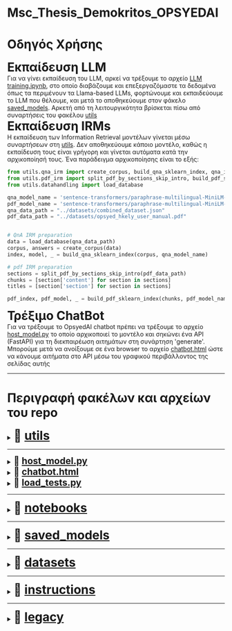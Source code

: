 # Msc_Thesis_Demokritos_OPSYEDAI
# Οδηγός Χρήσης

<summary><strong style="font-size: 2em;">Εκπαίδευση LLM</strong></summary>
Για να γίνει εκπαίδευση του LLM, αρκεί να τρέξουμε το αρχείο <a href="notebooks/LLM training.ipynb">LLM training.ipynb</a>, στο οποίο διαβάζουμε και επεξεργαζόμαστε τα δεδομένα όπως τα περιμένουν τα Llama-based LLMs, φορτώνουμε και εκπαιδεύουμε το LLM που θέλουμε, και μετά το αποθηκεύουμε στον φάκελο <a href="saved_models">saved_models</a>. Αρκετή από τη λειτουργικότητα βρίσκεται πίσω από συναρτήσεις του φακέλου <a href="utils">utils</a>



<summary><strong style="font-size: 2em;">Εκπαίδευση IRMs</strong></summary>
Η εκπαίδευση των Information Retrieval μοντέλων γίνεται μέσω συναρτήσεων στη <a href="utils">utils</a>. Δεν αποθηκεύουμε κάποιο μοντέλο, καθώς η εκπαίδευση τους είναι γρήγορη και γίνεται αυτόματα κατά την αρχικοποίησή τους. Ένα παράδειγμα αρχικοποίησης είναι το εξής:

```python
from utils.qna_irm import create_corpus, build_qna_sklearn_index, qna_irm_pipeline
from utils.pdf_irm import split_pdf_by_sections_skip_intro, build_pdf_sklearn_index, pdf_irm_pipeline
from utils.datahandling import load_database

qna_model_name = 'sentence-transformers/paraphrase-multilingual-MiniLM-L12-v2'
pdf_model_name = 'sentence-transformers/paraphrase-multilingual-MiniLM-L12-v2'
qna_data_path = "../datasets/combined_dataset.json"
pdf_data_path = "../datasets/opsyed_hkely_user_manual.pdf"


# QnA IRM preparation
data = load_database(qna_data_path)
corpus, answers = create_corpus(data)
index, model, _ = build_qna_sklearn_index(corpus, qna_model_name)

# pdf IRM preparation
sections = split_pdf_by_sections_skip_intro(pdf_data_path)
chunks = [section['content'] for section in sections]
titles = [section['section'] for section in sections]

pdf_index, pdf_model, _ = build_pdf_sklearn_index(chunks, pdf_model_name)
```



<summary><strong style="font-size: 2em;">Τρέξιμο ChatBot</strong></summary>
Για να τρέξουμε το OpsyedAI chatbot πρέπει να τρέξουμε το αρχείο <a href=host_model.py>host_model.py</a> το οποίο αρχικοποιεί το μοντέλο και σηκώνει ένα API (FastAPI) για τη διεκπαιρέωση αιτημάτων στη συνάρτηση 'generate'. Μπορούμε μετά να ανοίξουμε σε ένα browser το αρχείο <a href=chatbot.html>chatbot.html</a> ώστε να κάνουμε αιτήματα στο API μέσω του γραφικού περιβάλλοντος της σελίδας αυτής


<hr>

# Περιγραφή φακέλων και αρχείων του repo


<details>
  <summary><strong style="font-size: 2em;">📁 <a href="utils">utils</a></strong></summary>
  <div style="margin-left: 20px;">
  Ο φάκελος αυτός εμπεριέχει αρχεία με ορισμούς συναρτήσεων που χρησιμοποιούνται από τα notebooks, καθώς και κάποια λειτουργικά αρχεία όπως το host του μοντέλου και μια ιστοσελίδα που σηκώνουμε τοπικά για πειραματισμό

  <details>
    <summary><strong style="font-size: 1.5em;">📄 <a href="utils/datahandling.py">datahandling.py</a></strong></summary>
    <div style="margin-left: 20px;">
    Συναρτήσεις για φόρτωμα και επεξεργασία δεδομένων
    </div>
  </details>

  <details>
    <summary><strong style="font-size: 1.5em;">📄 <a href="utils/modeling.py">modeling.py</a></strong></summary>
    <div style="margin-left: 20px;">
    Συναρτήσεις για το φόρτωμα και τις λειτουργίες του LLM μοντέλου. Το μοντέλο φορτώνεται με BitsAndBytes quantization με 4-bit ακρίβεια, ώστε να χωράει σε μικρότερες gpu για εκπαίδευση. Κατά την εκπαίδευση χρησιμοποιείται LoRA (Low-Rank Adaptation) ώστε να εκπαιδεύονται στοχευμένα βάρη και όχι όλο το προεκπαιδευμένο μοντέλο, το οποίο βοηθάει στην ταχύτητα εκπαίδευσης και στο κόστος μνήμης
    </div>
  </details>

  <details>
    <summary><strong style="font-size: 1.5em;">📄 <a href="utils/pdf_irm.py">pdf_irm.py</a></strong></summary>
    <div style="margin-left: 20px;">
    Συναρτήσεις για τη λειτουργικότητα του pdf Iformation Retrieval Model (pdf IRM). Τα κεφάλαια του pdf χωρίζονται με regex που βρίσκει αριθμημένους τίτλους (π.χ. "2 Εγγραφή", "2.1 Σύνδεση", "5.3 Τα ραντεβού μου"), οπότε έχει και μια μικρή πιθανότητα σφάλματος. Έπειτα, τα περιεχόμενα των κεφαλαίων αναπαριστώνται χρησιμοποιώντας SentenceTransformer. Για κάποιο πιθανό κείμενο, μπορούμε να βρούμε το πιο σχετικό κεφάλαιο, εξετάζωντας την αναπαράσταση του κειμένου αυτού, με τις αναπαραστάσεις που φτιάξαμε ππρωτίστως, χρησιμοποιώντας NearestNeighbors. Υπάρχει επίσης η λειτουργία να απαντάμε πως η ερώτηση δεν είναι σχετική με τις λειτουργίες του μοντέλου μας, αν είναι πολύ μακριά από όλες τις ερωτήσεις στο QnA
    </div>
  </details>

  <details>
    <summary><strong style="font-size: 1.5em;">📄 <a href="utils/qna_irm.py">qna_irm.py</a></strong></summary>
    <div style="margin-left: 20px;">
    Συναρτήσεις για τη λειτουργικότητα του QnA Iformation Retrieval Model (QnA IRM). Οι ερωτήσεις ενός QnA dataset αναπαριστώνται χρησιμοποιώντας SentenceTransformer. Για κάποια πιθανή ερώτηση, μπορούμε να βρούμε την πιο σχετική ερώτηση του QnA, εξετάζωντας την αναπαράσταση της ερώτησης αυτής, με τις αναπαραστάσεις που φτιάξαμε ππρωτίστως, χρησιμοποιώντας NearestNeighbors
    </div>
  </details>

  <details>
    <summary><strong style="font-size: 1.5em;">📄 <a href="utils/opsyed_pipeline.py">opsyed_pipeline.py</a></strong></summary>
    <div style="margin-left: 20px;">
    Συναρτήσεις για την αρχικοποίηση και τη λειτουργικότητα του τελικού pipeline, που χρησιμοποιεί το LLM, και τα QnA IRM και pdf IRM
    </div>
  </details>

  <details>
    <summary><strong style="font-size: 1.5em;">📄 <a href="utils/analyze_metrics.py">analyze_metrics.py</a></strong></summary>
    <div style="margin-left: 20px;">
    Κώδικας για την ανάλυση των σκορ και τη γραφική τους αναπαράσταση με pyplot. Η τωρινή υλοποίηση αναμένει ένα xlsx αρχείο με συγκεκριμένο μορφότυπο, ένα παράδειγμα μπορεί να βρεθεί στο <a href="results/ΗΚΕΛΥ.xlsx">ΗΚΕΛΥ.xlsx</a>
    </div>
  </details>
  </div>
</details>

<hr>

<details>
  <summary><strong style="font-size: 1.5em;">📄 <a href="utils/host_model.py">host_model.py</a></strong></summary>
  <div style="margin-left: 20px;">
  Κάνει host το μοντέλο τοπικά μέσω FastAPI. Τα requests μπορούν να γίνουν στη συνάρτηση 'generate' με είσοδο απλά ένα string (την ερώτηση του χρήστη), και επιστρέφονται η απάντηση του OpsyedAI, καθώς και κάποιες boolean τιμές για το αν ενεργοποιήθηκε το QnA IRM, το pdf IRM, και αν η ερώτηση ήταν σχετική
  </div>
</details>

<details>
  <summary><strong style="font-size: 1.5em;">📄 <a href="utils/chatbot.html">chatbot.html</a></strong></summary>
  <div style="margin-left: 20px;">
  Μια τοπική σελίδα περιβάλλοντος τεσταρίσματος του opsyedai chatbot που στέλνει requests στο μοντέλο που γίνεται host από το <a href="utils/host_model.py">host_model.py</a>
  </div>
</details>

<details>
  <summary><strong style="font-size: 1.5em;">📄 <a href="utils/load_tests.py">load_tests.py</a></strong></summary>
  <div style="margin-left: 20px;">
  Χρησιμοποιήθηκε για να δοκιμαστεί το pipeline μας σε μια προσομοίωση αληθινού περιβάλλοντος με πολλαπλούς χρήστες και πιθανότητα ταυτόχρονων requests. Στέλνει requests στο μοντέλο που γίνεται host από το <a href="utils/host_model.py">host_model.py</a>
  </div>
</details>

<hr>

<details>
  <summary><strong style="font-size: 2em;">📁 <a href="notebooks">notebooks</a></strong></summary>
  <div style="margin-left: 20px;">
  Αυτός ο φάκελος εμπεριέχει όλα τα πειράματα και τον κώδικα που χρησιμοποιήθηκε κατά την έρευνα που έγινε για αυτό το task

  <details>
    <summary><strong style="font-size: 1.5em;">📄 <a href="notebooks/LLM training.ipynb">LLM training.ipynb</a></strong></summary>
    <div style="margin-left: 20px;">
    Κώδικας για τη φόρτωση προεκπαιδευμένου LLM και περαιτέρω εκπαίδευση στα δικά μας δεδομένα. Το μοντέλο που χρησιμοποιήσαμε είναι το <a href=https://huggingface.co/ilsp/Meltemi-7B-Instruct-v1.5>ilsp/Meltemi-7B-Instruct-v1.5</a>, λόγω της εξοικίωσής του με τα Ελληνικά
    </div>
  </details>

  <details>
    <summary><strong style="font-size: 1.5em;">📄 <a href="notebooks/QnA IRM.ipynb">QnA IRM.ipynb</a></strong></summary>
    <div style="margin-left: 20px;">
    Κώδικας για τη δοκιμή λειτουργικότητς και αποτελεσματικότητας (μέσω σκορ) του QnA IRM
    </div>
  </details>

  <details>
    <summary><strong style="font-size: 1.5em;">📄 <a href="notebooks/PDF IRM.ipynb">PDF IRM.ipynb</a></strong></summary>
    <div style="margin-left: 20px;">
    Κώδικας για τη δοκιμή λειτουργικότητς και αποτελεσματικότητας (μέσω πειραμάτων) του PDF IRM
    </div>
  </details>

  <details>
    <summary><strong style="font-size: 1.5em;">📄 <a href="notebooks/full pipeline.ipynb">full pipeline.ipynb</a></strong></summary>
    <div style="margin-left: 20px;">
    Κώδικας για τη δοκιμή λειτουργικότητας και αποτελεσματικότητας (μέσω πειραμάτων, και σκορ) ολόκληρου του pipeline (LLM, QnA IRM και PDF IRM)
    </div>
  </details>

  <details>
    <summary><strong style="font-size: 1.5em;">📄 <a href="notebooks/save_full_best.ipynb">save_full_best.ipynb</a></strong></summary>
    <div style="margin-left: 20px;">
    Όταν αποθηκεύουμε το μοντέλο, αποθηκεύεται ένα ποσοστό των παραμέτρων του, διότι χρησιμοποιούμε μια μέθοδο κατά την εκπαίδευση που τροποποιεί μόνο αυτό το ποσοστό των παραμέτρων (μέθοδος LoRA). Αυτό το αρχείο δίνει τη δυνατότητα να αποθηκεύσουμε το μοντέλο με όλες τις παραμέτρους του.
    </div>
  </details>

  <details>
    <summary><strong style="font-size: 1.5em;">📄 <a href="notebooks/fast_inference.ipynb">fast_inference.ipynb</a></strong></summary>
    <div style="margin-left: 20px;">
    Αυτό το αρχείο τρέχει το LLM και καταγράφει τους χρονισμούς αποκρίσεων του LLM ανά token. Το χρησιμοποιήσαμε για να δούμε πιθανές βελτιώσεις όταν τροποποιούσαμε κάτι στο LLM
    </div>
  </details>
  

  <details>
    <summary><strong style="font-size: 1.5em;">📄 <a href="notebooks/RLHF.ipynb">RLHF.ipynb</a></strong></summary>
    <div style="margin-left: 20px;">
    Κώδικας για τη δοκιμή λειτουργικότητας του Reinforcement Learning from Human Feedback (RHLF)
    </div>
  </details>
  </div>
</details>

<hr>

<details>
  <summary><strong style="font-size: 2em;">📁 <a href="saved_models">saved_models</a></strong></summary>
  <div style="margin-left: 20px;">
  Αυτός ο φάκελος χρησιμοποιείται για να αποθηκεύονται οι εκπαιδεύσεις μοντέλων
  </div>
</details>

<hr>

<details>
  <summary><strong style="font-size: 2em;">📁 <a href="datasets">datasets</a></strong></summary>
  <div style="margin-left: 20px;">
  Εμπεριέχει αρχεία με δεδομένα που μπορούν να χρησιμοποιηθούν για εκπαιδεύσεις, καταγραφή σκορ, και ανακτήσεις από Μοντέλα Ανάκτησης (Information Retrieval Models). Τα δεδομένα αφορούν κυρίως ερωτοαποκρίσεις επάνω στο περιβάλλον του ΗΚΕΛΥ

  <details>
    <summary><strong style="font-size: 1.5em;">📄 <a href="datasets/dataset_v2.json">dataset_v2.json</a></strong></summary>
    <div style="margin-left: 20px;">
    Δεδομένα 294 ερωτοαποκρίσεων, σχετικά με το ΗΚΕΛΥ, και γραμμένα από ανθρώπινο χέρι (όχι από χρήστες, από εμάς)
    </div>
  </details>

  <details>
    <summary><strong style="font-size: 1.5em;">📄 <a href="datasets/opsyed_hkely_user_manual.pdf">opsyed_hkely_user_manual.pdf</a></strong></summary>
    <div style="margin-left: 20px;">
    Εγχειρίδιο χρήσης Ηλεκτρονικού Κέντρου Εξυπηρέτησης Ληπτών Υγείας (Η.Κ.Ε.Λ.Υ). Χρησιμοποιείται στο PDF IRM μοντέλο για την εύρεση σχετικού κεφαλαίου με την ερώτηση του χρήστη
    </div>
  </details>

  <details>
    <summary><strong style="font-size: 1.5em;">📄 <a href="datasets/images.json">images.json</a></strong></summary>
    <div style="margin-left: 20px;">
    Metadata για τις φωτογραφίες που εμπεριέχονται στο <a href="datasets/opsyed_hkely_user_manual.pdf">opsyed_hkely_user_manual.pdf</a>
    </div>
  </details>

  <details>
    <summary><strong style="font-size: 1.5em;">📄 <a href="datasets/combined_dataset.json">combined_dataset.json</a></strong></summary>
    <div style="margin-left: 20px;">
    Συνδυασμός των αρχείων <a href="datasets/dataset_v2.json">dataset_v2.json</a> και <a href="datasets/images.json">images.json</a> όπου μια ερώτηση σχετίζεται με εικόνες
    </div>
  </details>

  <details>
    <summary><strong style="font-size: 1.5em;">📄 <a href="datasets/rephrased_faq_v1.json">rephrased_faq_v1.json</a></strong></summary>
    <div style="margin-left: 20px;">
    Αναδιατυπώσεις 40 ερωτήσεων από το <a href="datasets/combined_dataset.json">combined_dataset.json</a> για χρησιμοποίησή τους για μέτρηση απόδοσης του μοντέλου σε 'άγνωστα' κείμενεα
    </div>
  </details>

  <details>
    <summary><strong style="font-size: 1.5em;">📄 <a href="datasets/rephrased_faq_v2.json">rephrased_faq_v2.json</a></strong></summary>
    <div style="margin-left: 20px;">
    Διαφορετικές αναδιατυπώσεις των ίδιων 40 ερωτήσεων που αναδιατυπώνονται στο <a href="datasets/rephrased_faq_v1.json">rephrased_faq_v1.json</a>
    </div>
  </details>

  <details>
    <summary><strong style="font-size: 1.5em;">📄 <a href="datasets/rephrased_faq_v3.json">rephrased_faq_v3.json</a></strong></summary>
    <div style="margin-left: 20px;">
    Ακόμα άλλες διαφορετικές αναδιατυπώσεις των ίδιων 40 ερωτήσεων που αναδιατυπώνονται στο <a href="datasets/rephrased_faq_v1.json">rephrased_faq_v1.json</a>. Συνολικά τα 3 αρχεία έχουν 120 ερωτήσεις (3 αναδιατυπώσεις 40 ερωτήσεων από το <a href="datasets/combined_dataset.json">combined_dataset.json</a>)
    </div>
  </details>

  <details>
    <summary><strong style="font-size: 1.5em;">📄 <a href="datasets/test_ratings.csv">test_ratings.csv</a></strong></summary>
    <div style="margin-left: 20px;">
    Περιέχει το πρότυπο των δεδομένων που θα χρειαστούν για RHLF. Χρησιμοποιήθηκε και για να δοκιμαστεί ο κώδικας του RHLF
    </div>
  </details>
  </div>
</details>

<hr>

<details>
  <summary><strong style="font-size: 2em;">📁 <a href="instructions">instructions</a></strong></summary>
  <div style="margin-left: 20px;">
  Εμπεριέχει αρχεία με προκαθορισμένα κείμενα που μπορούν να δωθούν στο LLM ως οδηγίες ή να απαντάει το LLM με αυτά

  <details>
    <summary><strong style="font-size: 1.5em;">📄 <a href="instructions/v1 LLM instructions.txt">v1 LLM instructions.txt</a></strong></summary>
    <div style="margin-left: 20px;">
    Οι τωρινές οδηγίες που δίνονται στο μοντέλο. Λιτές και γραμμένες με το χέρι
    </div>
  </details>

  <details>
    <summary><strong style="font-size: 1.5em;">📄 <a href="instructions/v1 LLM unrelated response.txt">v1 LLM unrelated response.txt</a></strong></summary>
    <div style="margin-left: 20px;">
    Η τωρινή αυτοματοποιημένη απάντηση που δίνει το μοντέλο όταν θεωρεί πως η ερώτηση δεν ήταν σχετική
    </div>
  </details>

  <details>
    <summary><strong style="font-size: 1.5em;">📄 <a href="instructions/pdf suggestion.txt">pdf suggestion.txt</a></strong></summary>
    <div style="margin-left: 20px;">
    Το τωρινό αυτοματοποιημένο μήνυμα που προσθέτει το μοντέλο στην απάντησή του όταν θεωρεί πως η ερώτηση σχετίζεται με συγκεκριμένα κείμενα του <a href="datasets/guide.pdf">guide.pdf</a>
    </div>
  </details>

  <details>
    <summary><strong style="font-size: 1.5em;">📄 <a href="instructions/AI Agent Instructions.txt">AI Agent Instructions.txt</a></strong></summary>
    <div style="margin-left: 20px;">
    Υπεραναλυτικές οδηγίες που έδωσε το chatgpt όταν του περιγράψαμε το μοντέλο που έχουμε, τον σκοπό του, και αρκετούς από τους στόχους μας για αυτό. Είναι στα Αγγλικά, οπότε δε μας χρησιμεύει σε αυτή τη μορφή
    </div>
  </details>

  <details>
    <summary><strong style="font-size: 1.5em;">📄 <a href="instructions/AI Agent Instructions Greek.txt">AI Agent Instructions Greek.txt</a></strong></summary>
    <div style="margin-left: 20px;">
    Μετάφραση του chatgpt για το <a href="AI Agent Instructions.txt">AI Agent Instructions.txt</a> η οποία πέρασε και από ανθρώπινο χέρι για διορθώσεις και αλλαγές. Όταν δώθηκαν στο μοντέλο είχε χειρότερο σκορ από τις βασικές οδηγίες (αρχείο <a href="v1 LLM instructions.txt">v1 LLM instructions.txt</a>)
    </div>
  </details>
  </div>
</details>

<hr>

<details>
  <summary><strong style="font-size: 2em;">📁 <a href="legacy">legacy</a></strong></summary>
  <div style="margin-left: 20px;">

  Εμπεριέχει αρχεία από τις παλιές υλοποιήσεις που είχαν γίνει

  <details>
    <summary><strong style="font-size: 1.5em;">📄 <a href="legacy/meltemi.py">meltemi.py</a></strong></summary>
    <div style="margin-left: 20px;">
    Αυτός ο κώδικας μετατρέπει ένα γενικό ελληνικό γλωσσικό μοντέλο (Meltemi-7B) σε έναν εξειδικευμένο βοηθό για ιατρικά ραντεβού. Συγκεκριμένα:
    <ul>
      <li>Φορτώνει ερωτήσεις και απαντήσεις σχετικά με ιατρικά ραντεβού από ένα αρχείο JSON</li>
      <li>Χρησιμοποιεί μια τεχνική που λέγεται LoRA για να εκπαιδεύσει το μοντέλο με αποδοτικό τρόπο, αλλάζοντας μόνο ένα μικρό μέρος των παραμέτρων του</li>
      <li>Εφαρμόζει κβαντοποίηση 4-bit για να μειώσει τις απαιτήσεις μνήμης, επιτρέποντας την εκπαίδευση ακόμα και σε υπολογιστές με περιορισμένη μνήμη GPU</li>
      <li>Μετά την εκπαίδευση, αποθηκεύει το προσαρμοσμένο μοντέλο και δημιουργεί ένα απλό περιβάλλον συνομιλίας όπου ο χρήστης μπορεί να κάνει ερωτήσει στα ελληνικά σχετικά με ιατρικά ραντεβού και να λάβει σχετικές απαντήσεις</li>
    </ul>
    </div>
  </details>

  <details>
    <summary><strong style="font-size: 1.5em;">📄 <a href="legacy/load_meltemi.py">load_meltemi.py</a></strong></summary>
    <div style="margin-left: 20px;">
    Αυτός ο κώδικας φορτώνει και χρησιμοποιεί το ήδη εκπαιδευμένο μοντέλο του ιατρικού βοηθού για συνομιλία. Συγκεκριμένα:
    <ul>
      <li>Δημιουργεί έναν φάκελο για προσωρινή αποθήκευση τμημάτων του μοντέλου (offload) ώστε να βελτιστοποιηθεί η χρήση μνήμης</li>
      <li>Ρυθμίζει κβαντοποίηση 4-bit για να μειώσει τις απαιτήσεις μνήμης GPU κατά τη φόρτωση του μοντέλου</li>
      <li>Φορτώνει το προηγουμένως εκπαιδευμένο μοντέλο και τον tokenizer από τον φάκελο "saved_models/meltemi-greek-medical-assistant-final-instr"</li>
      <li>Ορίζει μια συνάρτηση generate_response που παίρνει ως είσοδο την ερώτηση του χρήστη, τη μορφοποιεί κατάλληλα με τις ετικέτες [INST], και επιστρέφει την απάντηση του μοντέλου</li>
      <li>Δημιουργεί ένα απλό διαδραστικό περιβάλλον συνομιλίας στην κονσόλα, όπου ο χρήστης μπορεί να υποβάλει ερωτήσεις σχετικά με ιατρικά ραντεβού και να λάβει απαντήσεις</li>
    </ul>
    </div>
  </details>

  <details>
    <summary><strong style="font-size: 1.5em;">📄 <a href="legacy/meltemi_feedback.py">meltemi_feedback.py</a></strong></summary>
    <div style="margin-left: 20px;">
    Αυτός ο κώδικας δημιουργεί ένα διαδραστικό περιβάλλον για τον ιατρικό βοηθό ραντεβού με προσθήκη συστήματος ανατροφοδότησης για τη συνεχή βελτίωση του μοντέλου. Συγκεκριμένα: Φορτώνει το προεκπαιδευμένο μοντέλο του ιατρικού βοηθού με κβαντοποίηση 4-bit για βέλτιστη χρήση μνήμης. Δημιουργεί φακέλους για την προσωρινή αποθήκευση τμημάτων του μοντέλου και για την αποθήκευση της ανατροφοδότησης των χρηστών. Υλοποιεί ένα σύστημα συλλογής ανατροφοδότησης που:
    <ul>
      <li>Ρωτά τον χρήστη αν η απάντηση ήταν ικανοποιητική</li>
      <li>Σε περίπτωση αρνητικής απάντησης, ζητά από τον χρήστη να παρέχει τη σωστή απάντηση</li>
      <li>Αποθηκεύει όλη την ανατροφοδότηση (θετική και αρνητική) σε ξεχωριστά αρχεία JSON
      Παρέχει μια συνάρτηση (prepare_fine_tuning_dataset) που μπορεί να χρησιμοποιηθεί για τη δημιουργία νέου συνόλου δεδομένων εκπαίδευσης από την συλλεγμένη ανατροφοδότηση.
      Το τελικό αρχείο εκπαίδευσης περιλαμβάνει:</li>
      <ul>
        <li>Τις διορθωμένες απαντήσεις από τη αρνητική ανατροφοδότηση</li>
        <li>Τις αρχικές απαντήσεις του μοντέλου που έλαβαν θετική ανατροφοδότηση
        Ο κώδικας όχι μόνο επιτρέπει στους χρήστες να συνομιλήσουν με τον ιατρικό βοηθό, αλλά δημιουργεί και ένα σύστημα συνεχούς βελτίωσης μέσω της ανατροφοδότησης, επιτρέποντας στο μοντέλο να γίνεται όλο και πιο ακριβές με την πάροδο του χρόνου, καθώς μαθαίνει από τα λάθη του και ενισχύει τις σωστές απαντήσεις του</li>
      </ul>
    </ul>
    </div>
  </details>

  <details>
    <summary><strong style="font-size: 1.5em;">📄 <a href="legacy/terminal_for_meltemi.py">terminal_for_meltemi.py</a></strong></summary>
    <div style="margin-left: 20px;">
    Αυτός ο κώδικας δημιουργεί μια προηγμένη διεπαφή τερματικού για τον ιατρικό βοηθό ραντεβού με οπτικές βελτιώσεις και εφέ. Συγκεκριμένα: Χρησιμοποιεί τη βιβλιοθήκη colorama για να προσθέσει χρώματα και στυλ στο κείμενο της κονσόλας, λειτουργώντας σωστά σε όλα τα λειτουργικά συστήματα. Προσθέτει οπτικά εφέ όπως:
    <ul>
      <li>Καθαρισμό οθόνης</li>
      <li>Στυλιζαρισμένη επικεφαλίδα με πλαίσιο</li>
      <li>Εφέ πληκτρολόγησης κατά την εμφάνιση των απαντήσεων</li>
      <li>Κινούμενο animation "σκέψης" κατά τη διάρκεια της δημιουργίας απάντησης</li>
      <li>Παρέχει λειτουργίες διεπαφής όπως:</li>
      <li>Εντολή "έξοδος" για τερματισμό</li>
      <li>Εντολή "καθαρισμός" για καθαρισμό της οθόνης</li>
      <li>Διαχείριση σφαλμάτων και διακοπών πληκτρολογίου
      <li>Διατηρεί το βασικό μοντέλο πίσω από τη διεπαφή:</li>
      <li>Φορτώνει το μοντέλο με κβαντοποίηση 4-bit για βέλτιστη απόδοση</li>
      <li>Δημιουργεί απαντήσεις με την ίδια ποιότητα
      Ο κώδικας προσθέτει μια επαγγελματική, φιλική προς τον χρήστη και οπτικά ελκυστική διεπαφή στον βοηθό ιατρικών ραντεβού, κάνοντας την αλληλεπίδραση πιο ευχάριστη και εύχρηστη, ενώ παράλληλα διατηρεί όλη τη λειτουργικότητα του μοντέλου</li>
    </ul>
    </div>
  </details>

  <details>
    <summary><strong style="font-size: 1.5em;">📄 <a href="legacy/hkely-rag-system-chat.py">hkely-rag-system-chat.py</a></strong></summary>
    <div style="margin-left: 20px;">
    Το παρόν script δημιουργεί ένα έξυπνο σύστημα ερωταποκρίσεων (RAG) για την πλατφόρμα ΗΚΕΛΥ. Φορτώνει το εγχειρίδιο χρήστη (PDF) και ένα αρχείο δεδομένων (JSON) με ερωταπαντήσεις και μεταδεδομένα, εκπαιδεύει ένα σύστημα αναζήτησης και συνδυάζει τις πληροφορίες με το meltemi που έχει γίνει finetuned. Ο χρήστης μπορεί να υποβάλει ερωτήσεις (σε ελληνικά) και το σύστημα απαντά χρησιμοποιώντας τα πιο σχετικά αποσπάσματα από το εγχειρίδιο και τα δεδομένα, παρουσιάζοντας ταυτόχρονα τις πηγές της απάντησης
    </div>
  </details>
  </div>
</details>